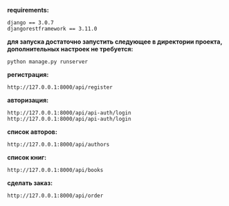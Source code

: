 **requirements:**
```
django == 3.0.7
djangorestframework == 3.11.0
```


**для запуска достаточно запустить следующее в директории проекта, 
дополнительных настроек не требуется:**
```
python manage.py runserver
```



**регистрация:**

```
http://127.0.0.1:8000/api/register
```



**авторизация:**

```
http://127.0.0.1:8000/api/api-auth/login
http://127.0.0.1:8000/api/api-auth/login
```


**список авторов:**

```
http://127.0.0.1:8000/api/authors
```



**список книг:**

```
http://127.0.0.1:8000/api/books
```



**сделать заказ:**

```
http://127.0.0.1:8000/api/order
```